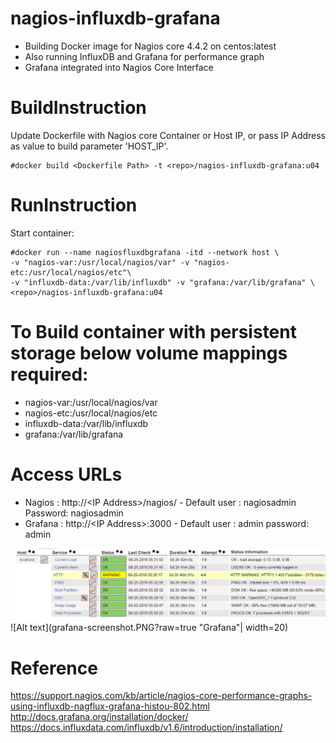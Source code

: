
# nagios-influxdb-grafana
- Building Docker image for Nagios core 4.4.2 on centos:latest
- Also running InfluxDB and Grafana for performance graph
- Grafana integrated into Nagios Core Interface  

# BuildInstruction 
  Update Dockerfile with Nagios core Container or Host IP, or pass IP Address as value to build parameter 'HOST_IP'.

    #docker build <Dockerfile Path> -t <repo>/nagios-influxdb-grafana:u04
  
# RunInstruction
  Start container:
  
    #docker run --name nagiosfluxdbgrafana -itd --network host \
    -v "nagios-var:/usr/local/nagios/var" -v "nagios-etc:/usr/local/nagios/etc"\
    -v "influxdb-data:/var/lib/influxdb" -v "grafana:/var/lib/grafana" \
    <repo>/nagios-influxdb-grafana:u04
 
# To Build container with persistent storage below volume mappings required:
 
 - nagios-var:/usr/local/nagios/var
 - nagios-etc:/usr/local/nagios/etc
 - influxdb-data:/var/lib/influxdb
 - grafana:/var/lib/grafana
 
# Access URLs

- Nagios : http://\<IP Address\>/nagios/   - Default user : nagiosadmin   Password: nagiosadmin
- Grafana : http://\<IP Address\>:3000     - Default user : admin password: admin

![Alt text](nagios-screenshot.PNG?raw=true "Nagios")
![Alt text](grafana-screenshot.PNG?raw=true "Grafana"| width=20)

  
# Reference
https://support.nagios.com/kb/article/nagios-core-performance-graphs-using-influxdb-nagflux-grafana-histou-802.html
http://docs.grafana.org/installation/docker/
https://docs.influxdata.com/influxdb/v1.6/introduction/installation/
